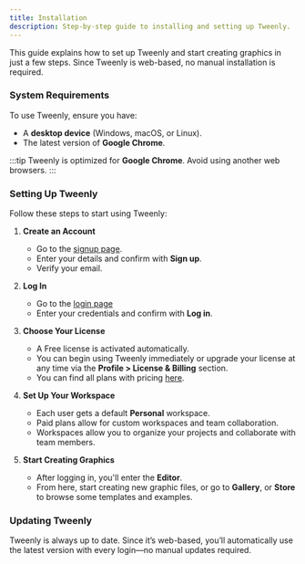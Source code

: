 ```yaml
---
title: Installation
description: Step-by-step guide to installing and setting up Tweenly.
---
```


This guide explains how to set up Tweenly and start creating graphics in just a few steps. Since Tweenly is web-based, no manual installation is required.

### System Requirements

To use Tweenly, ensure you have:

- A **desktop device** (Windows, macOS, or Linux).
- The latest version of **Google Chrome**.

:::tip
Tweenly is optimized for **Google Chrome**. Avoid using another web browsers.
:::

### Setting Up Tweenly

Follow these steps to start using Tweenly:

1. **Create an Account**
   - Go to the <a href="https://app.tween.ly/signup" target="_blank" rel="noopener noreferrer">signup page</a>.
   - Enter your details and confirm with **Sign up**.
   - Verify your email.

2. **Log In**
   - Go to the <a href="https://app.tween.ly/login" target="_blank" rel="noopener noreferrer">login page</a>
   - Enter your credentials and confirm with **Log in**.

3. **Choose Your License**
   - A Free license is activated automatically.
   - You can begin using Tweenly immediately or upgrade your license at any time via the **Profile > License & Billing** section.
   - You can find all plans with pricing <a href="https://tween.ly/#pricing" target="_blank" rel="noopener noreferrer">here</a>.

4. **Set Up Your Workspace**
   - Each user gets a default **Personal** workspace.
   - Paid plans allow for custom workspaces and team collaboration.
   - Workspaces allow you to organize your projects and collaborate with team members.

5. **Start Creating Graphics**
   - After logging in, you'll enter the **Editor**.
   - From here, start creating new graphic files, or go to **Gallery**, or **Store** to browse some templates and examples.

<!-- ### Optimizing Chrome for Tweenly

For the best performance, adjust these **Chrome settings**:

- **Enable Hardware Acceleration**: 
   - Go to **Settings > System** and toggle on **Use hardware acceleration when available** for smoother performance when working with complex animations.
- **Clear Cache Regularly**: 
   - Prevent conflicts with Tweenly updates by clearing cache under **Settings > Privacy and Security > Clear browsing data**.
- **Pop-up Blockers**: 
   - Allow Tweenly pop-ups to ensure smooth exporting and publishing. -->

### Updating Tweenly

Tweenly is always up to date. Since it’s web-based, you’ll automatically use the latest version with every login—no manual updates required.

